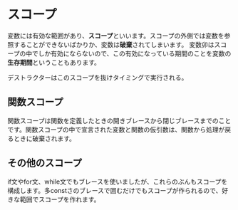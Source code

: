 # スコープ
変数には有効な範囲があり、**スコープ**といいます。スコープの外側では変数を参照することができないばかりか、変数は**破棄**されてしまいます。
変数卯はスコープの中でしか有効にならないので、この有効になっている期間のことを変数の**生存期間**ということもあります。

デストラクターはこのスコープを抜けタイミングで実行される。

## 関数スコープ
関数スコープは関数を定義したときの開きブレースから閉じブレースまでのことです。関数スコープの中で宣言された変数と関数の仮引数は、関数から処理が戻るときに破棄されます。

## その他のスコープ
if文やfor文、while文でもブレースを使いましたが、これらのぶんもスコープを構成します。多constさのブレースで囲むだけでもスコープが作られるので、好きな範囲でスコープを作れます。